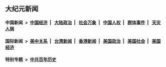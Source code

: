 ## 大纪元新闻

#### 中国新闻 &nbsp;>&nbsp; [中国经济](indexes/ncid283/README.md?10242045) &nbsp;| &nbsp; [大陆政治](indexes/ncid277/README.md?10242045) &nbsp;| &nbsp; [社会万象](indexes/ncid282/README.md?10242045) &nbsp;| &nbsp; [中国人权](indexes/ncid278/README.md?10242045) &nbsp;| &nbsp; [群体事件](indexes/ncid279/README.md?10242045) &nbsp;| &nbsp; [天灾人祸](indexes/ncid280/README.md?10242045)

#### 国际新闻 &nbsp;>&nbsp; [美中关系](indexes/nf1412576/README.md?10242045) &nbsp;| &nbsp; [台湾新闻](indexes/ncid1349361/README.md?10242045) &nbsp;| &nbsp; [香港新闻](indexes/ncid1349362/README.md?10242045) &nbsp;| &nbsp; [美国政治](indexes/ncid1078159/README.md?10242045) &nbsp;| &nbsp; [美国社会](indexes/ncid1078160/README.md?10242045) &nbsp;| &nbsp; [美国经济](indexes/ncid1078158/README.md?10242045)

#### 特别专题 &nbsp;>&nbsp; [中共百年历史](https://github.com/easy2view/epoch-special/blob/master/README.md?10242045)  
